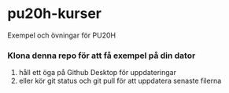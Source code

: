 # pu20h-kurser
Exempel och övningar för PU20H

### Klona denna repo för att få exempel på din dator

 1. håll ett öga på Github Desktop för uppdateringar
 2. eller kör git status och git pull för att uppdatera senaste filerna
